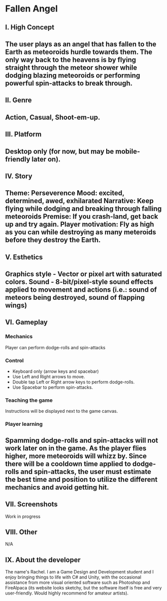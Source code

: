 # Fallen Angel

## I. High Concept
The user plays as an angel that has fallen to the Earth as meteoroids hurdle towards them. The only way back to the heavens is by flying straight through the meteor shower while dodging blazing meteoroids or performing powerful spin-attacks to break through.
---

## II. Genre
Action, Casual, Shoot-em-up.
---

## III. Platform
Desktop only (for now, but may be mobile-friendly later on).
---

## IV. Story
Theme: Perseverence
Mood: excited, determined, awed, exhilarated 
Narrative: Keep flying while dodging and breaking through falling meteoroids
Premise: If you crash-land, get back up and try again.
Player motivation: Fly as high as you can while destroying as many meteroids before they destroy the Earth.
---

## V. Esthetics
Graphics style - Vector or pixel art with saturated colors.
Sound - 8-bit/pixel-style sound effects applied to movement and actions (i.e.: sound of meteors being destroyed, sound of flapping wings)
---

## VI. Gameplay
### Mechanics
Player can perform dodge-rolls and spin-attacks
### Control
* Keyboard only (arrow keys and spacebar)
* Use Left and Right arrows to move. 
* Double tap Left or Right arrow keys to perform dodge-rolls.
* Use Spacebar to perform spin-attacks.
### Teaching the game
Instructions will be displayed next to the game canvas.
### Player learning
Spamming dodge-rolls and spin-attacks will not work later on in the game. As the player flies higher, more meteoroids will whizz by. Since there will be a cooldown time applied to dodge-rolls and spin-attacks, the user must estimate the best time and position to utilize the different mechanics and avoid getting hit.
---

## VII. Screenshots
Work in progress

## VIII. Other
N/A

## IX. About the developer
The name's Rachel. I am a Game Design and Development student and I enjoy bringing things to life with C# and Unity, with the occasional assistance from more visual oriented software such as Photoshop and FireAlpaca (its website looks sketchy, but the software itself is free and very user-friendly. Would highly recommend for amateur artists).

